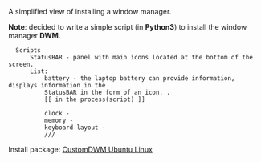 A simplified view of installing a window manager.

**Note**: decided to write a simple script (in **Python3**) to install the window manager **DWM**.
```
  Scripts
      StatusBAR - panel with main icons located at the bottom of the screen.
      List:
          battery - the laptop battery can provide information, displays information in the 
          StatusBAR in the form of an icon. .
          [[ in the process(script) ]]
          
          clock -
          memory -
          keyboard layout -
          ///
```

Install package: [CustomDWM Ubuntu Linux](https://github.com/appath/CustomDWM/releases)
